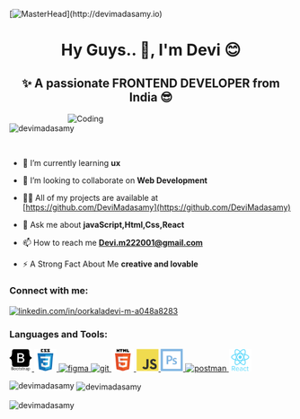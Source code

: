 [![MasterHead]([https://camo.githubusercontent.com/775ed67e1d46c9534c3cb9a4694edf0603b1436a7e3e15891d3c327733fc26b6/68747470733a2f2f7777772e61756469656e6365706c616e65742e636f6d2f726f6f742f74656d706c6174652f312f2f696d616765732f7765622d646576656c6f706d656e742e676966](https://user-images.githubusercontent.com/115386517/225841791-e6eb2fcf-6de1-45ec-a5e8-0c321f0af245.gif))](http://devimadasamy.io)
<h1 align="center">Hy Guys.. 👋, I'm Devi 😊</h1>
<h2 align="center">✨ A passionate FRONTEND DEVELOPER from India 😎</h2>
<img align="right" alt="Coding" width="400" src="https://camo.githubusercontent.com/09e4930a59167dcea9c9f2d64a1a73a31e89cdde6f1de97ed44d6a726a4ea388/68747470733a2f2f6465762d746f2d75706c6f6164732e73332e616d617a6f6e6177732e636f6d2f692f64347476756b6274356d726133376376776b6c6b2e6769663f7261773d74727565">
<p align="left"> <img src="https://komarev.com/ghpvc/?username=devimadasamy&label=Profile%20views&color=0e75b6&style=flat" alt="devimadasamy" /> </p>

<p align="left"> <a href="https://twitter.com/" target="blank"><img src="https://img.shields.io/twitter/follow/?logo=twitter&style=for-the-badge" alt="" /></a> </p>

- 🌱 I’m currently learning **ux**

- 👯 I’m looking to collaborate on **Web Development**

- 👨‍💻 All of my projects are available at [https://github.com/DeviMadasamy](https://github.com/DeviMadasamy)

- 💬 Ask me about **javaScript,Html,Css,React**

- 📫 How to reach me **Devi.m222001@gmail.com**

- ⚡ A Strong Fact About Me **creative and lovable**

<h3 align="left">Connect with me:</h3>
<p align="left">
<a href="https://linkedin.com/in/linkedin.com/in/oorkaladevi-m-a048a8283" target="blank"><img align="center" src="https://raw.githubusercontent.com/rahuldkjain/github-profile-readme-generator/master/src/images/icons/Social/linked-in-alt.svg" alt="linkedin.com/in/oorkaladevi-m-a048a8283" height="30" width="40" /></a>
</p>

<h3 align="left">Languages and Tools:</h3>
<p align="left"> <a href="https://getbootstrap.com" target="_blank" rel="noreferrer"> <img src="https://raw.githubusercontent.com/devicons/devicon/master/icons/bootstrap/bootstrap-plain-wordmark.svg" alt="bootstrap" width="40" height="40"/> </a> <a href="https://www.w3schools.com/css/" target="_blank" rel="noreferrer"> <img src="https://raw.githubusercontent.com/devicons/devicon/master/icons/css3/css3-original-wordmark.svg" alt="css3" width="40" height="40"/> </a> <a href="https://www.figma.com/" target="_blank" rel="noreferrer"> <img src="https://www.vectorlogo.zone/logos/figma/figma-icon.svg" alt="figma" width="40" height="40"/> </a> <a href="https://git-scm.com/" target="_blank" rel="noreferrer"> <img src="https://www.vectorlogo.zone/logos/git-scm/git-scm-icon.svg" alt="git" width="40" height="40"/> </a> <a href="https://www.w3.org/html/" target="_blank" rel="noreferrer"> <img src="https://raw.githubusercontent.com/devicons/devicon/master/icons/html5/html5-original-wordmark.svg" alt="html5" width="40" height="40"/> </a> <a href="https://developer.mozilla.org/en-US/docs/Web/JavaScript" target="_blank" rel="noreferrer"> <img src="https://raw.githubusercontent.com/devicons/devicon/master/icons/javascript/javascript-original.svg" alt="javascript" width="40" height="40"/> </a> <a href="https://www.photoshop.com/en" target="_blank" rel="noreferrer"> <img src="https://raw.githubusercontent.com/devicons/devicon/master/icons/photoshop/photoshop-line.svg" alt="photoshop" width="40" height="40"/> </a> <a href="https://postman.com" target="_blank" rel="noreferrer"> <img src="https://www.vectorlogo.zone/logos/getpostman/getpostman-icon.svg" alt="postman" width="40" height="40"/> </a> <a href="https://reactjs.org/" target="_blank" rel="noreferrer"> <img src="https://raw.githubusercontent.com/devicons/devicon/master/icons/react/react-original-wordmark.svg" alt="react" width="40" height="40"/> </a> </p>

<p><img align="left" src="https://github-readme-stats.vercel.app/api/top-langs?username=devimadasamy&show_icons=true&locale=en&layout=compact" alt="devimadasamy" /></p>

<p>&nbsp;<img align="center" src="https://github-readme-stats.vercel.app/api?username=devimadasamy&show_icons=true&locale=en" alt="devimadasamy" /></p>

<p><img align="center" src="https://github-readme-streak-stats.herokuapp.com/?user=devimadasamy&" alt="devimadasamy" /></p>
